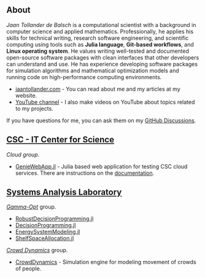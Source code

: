 ## About
*Jaan Tollander de Balsch* is a computational scientist with a background in computer science and applied mathematics. Professionally, he applies his skills for technical writing, research software engineering, and scientific computing using tools such as **Julia language**, **Git-based workflows**, and **Linux operating system**. He values writing well-tested and documented open-source software packages with clean interfaces that other developers can understand and use. He has experience developing software packages for simulation algorithms and mathematical optimization models and running code on high-performance computing environments.

- [jaantollander.com](https://jaantollander.com/) - You can read about me and my articles at my website.
- [YouTube channel](https://www.youtube.com/c/jaantollander) - I also make videos on YouTube about topics related to my projects.

If you have questions for me, you can ask them on my [GitHub Discussions](https://github.com/jaantollander/jaantollander/discussions).

<!-- [![GitHub Discussions](https://img.shields.io/github/discussions/jaantollander/jaantollander)](https://github.com/jaantollander/jaantollander/discussions) -->
<!-- [![GitHub Sponsors](https://img.shields.io/github/sponsors/jaantollander)](https://github.com/sponsors/jaantollander/) -->
<!-- [![YouTube Channel Subscribers](https://img.shields.io/youtube/channel/subscribers/UC26QrxlhGYTTFhdja4bO2GA?style=social)](https://www.youtube.com/c/jaantollander) -->


## [CSC - IT Center for Science](https://www.csc.fi/en/)
*Cloud group*.

- [GenieWebApp.jl](https://github.com/csc-training/GenieWebApp.jl) - Julia based web application for testing CSC cloud services. There are instructions on the [documentation](https://csc-training.github.io/GenieWebApp.jl/dev/).


## [Systems Analysis Laboratory](https://sal.aalto.fi/en/)
[*Gamma-Opt*](https://github.com/gamma-opt) group.

- [RobustDecisionProgramming.jl](https://github.com/gamma-opt/RobustDecisionProgramming.jl)
- [DecisionProgramming.jl](https://github.com/gamma-opt/DecisionProgramming.jl)
- [EnergySystemModeling.jl](https://github.com/gamma-opt/EnergySystemModeling.jl)
- [ShelfSpaceAllocation.jl](https://github.com/gamma-opt/ShelfSpaceAllocation.jl)

[*Crowd Dynamics*](https://github.com/crowddynamics) group.

- [CrowdDynamics](https://github.com/crowddynamics/crowddynamics) - Simulation engine for modeling movement of crowds of people.
